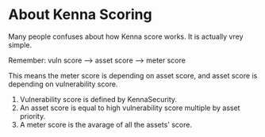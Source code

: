 # About Kenna Scoring

Many people confuses about how Kenna score works. It is actually vrey simple.

Remember:
  vuln score --> asset score --> meter score

This means the meter score is depending on asset score, and asset score is depending on vulnerability score.

1. Vulnerability score is defined by KennaSecurity.
1. An asset score is equal to high vulnerability score multiple by asset priority.
2. A meter score is the avarage of all the assets' score.  


